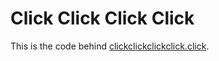 # Click Click Click Click

This is the code behind [clickclickclickclick.click](http://clickclickclickclick.click).
